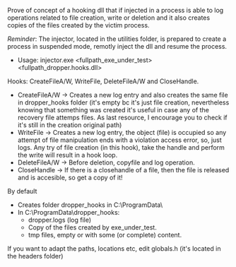 Prove of concept of a hooking dll that if injected in a process is able to log operations related to file creation, write or deletion and it also creates copies of the files created by the victim process.

*Reminder*: The injector, located in the utilities folder, is prepared to create a process in suspended mode, remotly inject the dll and resume the process. 

- Usage: 
injector.exe <fullpath_exe_under_test> <fullpath_dropper.hooks.dll>

Hooks:  CreateFileA/W, WriteFile, DeleteFileA/W and CloseHandle.

- CreateFileA/W -> Creates a new log entry and also creates the same file in dropper_hooks folder (it's empty bc it's just file creation, nevertheless knowing that something was created it's useful in case any of the recovery file attemps files. As last resource, I encourage you to check if it's still in the creation  original path)
- WriteFile     -> Creates a new log entry, the object (file) is occupied so any attempt of file manipulation ends with a violation access error, so, just logs. Any try of file creation (in this hook), take the handle and perform the write will result in a hook loop.
- DeleteFileA/W -> Before deletion, copyfile and log operation.
- CloseHandle   -> If there is a closehandle of a file, then the file is released and is accesible, so get a copy of it!


By default

 - Creates folder dropper_hooks in C:\ProgramData\  
 - In C:\ProgramData\dropper_hooks:
     -  dropper.logs (log file)
     - Copy of the files created by exe_under_test.
     - tmp files, empty or with some (or complete) content.
  
  If you want to adapt the paths, locations etc, edit globals.h (it's located in the headers folder)
